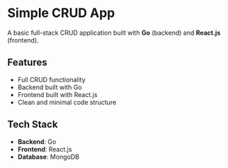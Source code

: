 # Simple CRUD App

A basic full-stack CRUD application built with **Go** (backend) and **React.js** (frontend).

## Features

- Full CRUD functionality
- Backend built with Go
- Frontend built with React.js
- Clean and minimal code structure

## Tech Stack

- **Backend**: Go
- **Frontend**: React.js
- **Database**: MongoDB
